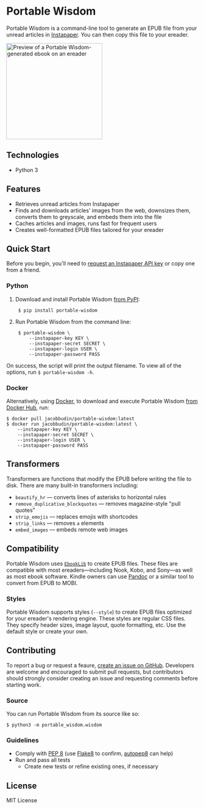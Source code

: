 # Portable Wisdom

Portable Wisdom is a command-line tool to generate an EPUB file from your unread articles in [Instapaper](https://www.instapaper.com/). You can then copy this file to your ereader.

<img src="https://raw.githubusercontent.com/jacobbudin/portable-wisdom/master/preview.jpg" alt="Preview of a Portable Wisdom-generated ebook on an ereader" width="252" />

## Technologies

- Python 3

## Features

- Retrieves unread articles from Instapaper
- Finds and downloads articles' images from the web, downsizes them, converts them to greyscale, and embeds them into the file
- Caches articles and images, runs fast for frequent users
- Creates well-formatted EPUB files tailored for your ereader

## Quick Start

Before you begin, you'll need to [request an Instapaper API key](https://www.instapaper.com/main/request_oauth_consumer_token) or copy one from a friend.

### Python

1. Download and install Portable Wisdom [from PyPI](https://pypi.org/project/portable-wisdom/):

		$ pip install portable-wisdom

2. Run Portable Wisdom from the command line:

		$ portable-wisdom \
			--instapaper-key KEY \
			--instapaper-secret SECRET \
			--instapaper-login USER \
			--instapaper-password PASS

On success, the script will print the output filename. To view all of the options, run `$ portable-wisdom -h`.

### Docker

Alternatively, using [Docker](https://www.docker.com/get-started/), to download and execute Portable Wisdom [from Docker Hub](https://hub.docker.com/repository/docker/jacobbudin/portable-wisdom/general), run:

	$ docker pull jacobbudin/portable-wisdom:latest
	$ docker run jacobbudin/portable-wisdom:latest \
		--instapaper-key KEY \
		--instapaper-secret SECRET \
		--instapaper-login USER \
		--instapaper-password PASS

## Transformers

Transformers are functions that modify the EPUB before writing the file to disk. There are many built-in transformers including:
- `beautify_hr` — converts lines of asterisks to horizontal rules
- `remove_duplicative_blockquotes` — removes magazine-style "pull quotes"
- `strip_emojis` — replaces emojis with shortcodes
- `strip_links` — removes `a` elements
- `embed_images` — embeds remote web images

## Compatibility

Portable Wisdom uses [`EbookLib`](https://pypi.org/project/EbookLib/) to create EPUB files. These files are compatible with most ereaders—including Nook, Kobo, and Sony—as well as most ebook software. Kindle owners can use [Pandoc](https://pandoc.org/) or a similar tool to convert from EPUB to MOBI.

### Styles

Portable Wisdom supports styles (`--style`) to create EPUB files optimized for your ereader's rendering engine. These styles are regular CSS files. They specify header sizes, image layout, quote formatting, etc. Use the default style or create your own.

## Contributing

To report a bug or request a feaure, [create an issue on GitHub](https://github.com/jacobbudin/portable-wisdom/issues/new). Developers are welcome and encouraged to submit pull requests, but contributors should strongly consider creating an issue and requesting comments before starting work.

### Source

You can run Portable Wisdom from its source like so:

	$ python3 -m portable_wisdom.wisdom

### Guidelines

- Comply with [PEP 8](https://www.python.org/dev/peps/pep-0008/) (use [Flake8](https://pypi.org/project/flake8/) to confirm, [autopep8](https://github.com/hhatto/autopep8) can help)
- Run and pass all tests
	- Create new tests or refine existing ones, if necessary

## License

MIT License
